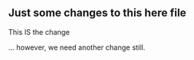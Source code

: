 ## Just some changes to this here file

This IS the change

... however, we need another change still.
